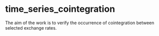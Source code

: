 # time_series_cointegration

The aim of the work is to verify the occurrence of cointegration between selected exchange rates.
